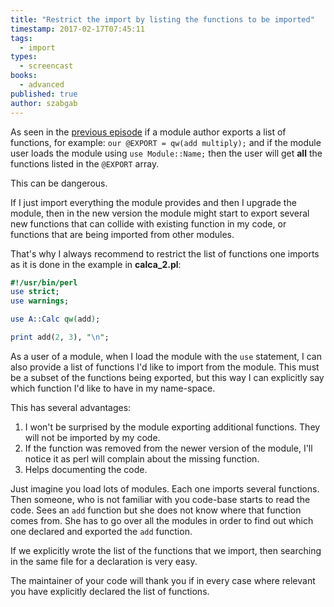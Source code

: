 ```yaml
---
title: "Restrict the import by listing the functions to be imported"
timestamp: 2017-02-17T07:45:11
tags:
  - import
types:
  - screencast
books:
  - advanced
published: true
author: szabgab
---
```



As seen in the [previous episode](/import) if a module author exports a list of functions, for example:
`our @EXPORT = qw(add multiply);` and if the module user loads the module using `use Module::Name;`
then the user will get <b>all</b> the functions listed in the `@EXPORT` array.

This can be dangerous.


<slidecast file="advanced-perl/libraries-and-modules/restrict-the-import" youtube="cbZoVOAVkgA" />

If I just import everything the module provides and then I upgrade the module, then
in the new version the module might start to export several new functions that can collide
with existing function in my code, or functions that are being imported from other modules.

That's why I always recommend to restrict the list of functions one imports as it is done in the
example in <b>calca_2.pl</b>:

```perl
#!/usr/bin/perl
use strict;
use warnings;

use A::Calc qw(add);

print add(2, 3), "\n";
```

As a user of a module, when I load the module with the `use` statement, I can also
provide a list of functions I'd like to import from the module. This must be a subset of the
functions being exported, but this way I can explicitly say which function I'd like to have
in my name-space.

This has several advantages:

<ol>
  <li>I won't be surprised by the module exporting additional functions. They will not be imported by my code.</li>
  <li>If the function was removed from the newer version of the module, I'll notice it as perl will complain about the missing function.</li>
  <li>Helps documenting the code.</li>
</ol>

Just imagine you load lots of modules. Each one imports several functions. Then someone, who is not familiar with you code-base
starts to read the code. Sees an `add` function but she does not know where that function comes from. She has to go over all
the modules in order to find out which one declared and exported the `add` function.

If we explicitly wrote the list of the functions that we import, then searching in the same file for a declaration
is very easy.

The maintainer of your code will thank you if in every case where relevant you have explicitly declared the list of
functions.

